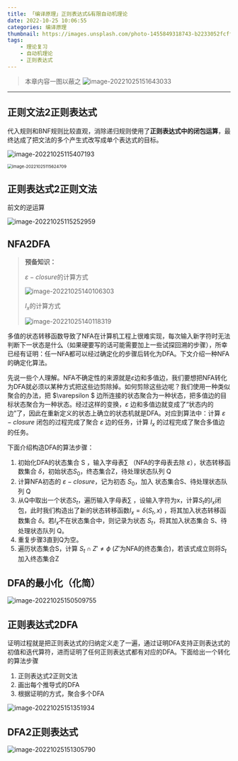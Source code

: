 ```yaml
---
title: 「编译原理」正则表达式&有限自动机理论
date: 2022-10-25 10:06:55
categories: 编译原理
thumbnail: https://images.unsplash.com/photo-1455849318743-b2233052fcff?ixlib=rb-4.0.3&ixid=MnwxMjA3fDB8MHxwaG90by1wYWdlfHx8fGVufDB8fHx8&auto=format&fit=crop&w=1169&q=80
tags:
    - 理论复习
    - 自动机理论
    - 正则表达式
---
```


> 本章内容一图以蔽之
> ![image-20221025151643033](compiler-Regular-expressions-and-finite-automata-theory/image-20221025151643033.png)


----

## 正则文法2正则表达式

代入规则和BNF规则比较直观，消除递归规则使用了**正则表达式中的闭包运算**，最终达成了把文法的多个产生式改写成单个表达式的目标。

![image-20221025115407193](compiler-Regular-expressions-and-finite-automata-theory/image-20221025115407193.png)

<img src="compiler-Regular-expressions-and-finite-automata-theory/image-20221025115624709.png" alt="image-20221025115624709" style="zoom:67%;" />

## 正则表达式2正则文法

前文的逆运算

![image-20221025115252959](compiler-Regular-expressions-and-finite-automata-theory/image-20221025115252959.png)

## NFA2DFA

> **预备知识：**
>
> $\varepsilon-closure$的计算方式
>
> ![image-20221025140106303](compiler-Regular-expressions-and-finite-automata-theory/image-20221025140106303.png)
>
> $I_{x}$的计算方式
>
> ![image-20221025140118319](compiler-Regular-expressions-and-finite-automata-theory/image-20221025140118319.png)

多值的状态转移函数导致了NFA在计算机工程上很难实现，每次输入新字符时无法判断下一状态是什么（如果硬要写的话可能需要加上一些试探回溯的步骤），所幸已经有证明：任一NFA都可以经过确定化的步骤后转化为DFA。下文介绍一种NFA的确定化算法。

先说一些个人理解。NFA不确定性的来源就是$\varepsilon$边和多值边，我们要想把NFA转化为DFA就必须以某种方式把这些边剪除掉。如何剪除这些边呢？我们使用一种类似聚合的办法，把 $\varepsilon $ 边所连接的状态聚合为一种状态，把多值边的目标状态聚合为一种状态。经过这样的变换，$\varepsilon$ 边和多值边就变成了“状态内的边”了，因此在重新定义的状态上确立的状态机就是DFA。对应到算法中：计算 $\varepsilon-closure$ 闭包的过程完成了聚合 $\varepsilon$ 边的任务，计算 $I_{x}$ 的过程完成了聚合多值边的任务。

下面介绍构造DFA的算法步骤：

1. 初始化DFA的状态集合 S ，输入字母表$\sum$ （NFA的字母表去除 $\varepsilon$），状态转移函数集合 $\delta$，初始状态$S_{0}$，终态集合Z，待处理状态队列 Q
2. 计算NFA初态的 $\varepsilon-closure$，记为初态 $S_{0}$，加入 状态集合S、待处理状态队列 Q
3. 从Q中取出一个状态$S_{t}$，遍历输入字母表$\sum$ ，设输入字符为x，计算$S_{t}$的$I_{x}$闭包，此时我们构造出了新的状态转移函数$I_{x}=\delta(S_{t},x)$ ，将其加入状态转移函数集合 $\delta$。若$I_{x}$不在状态集合中，则记录为状态 $S_{t}$，将其加入状态集合 S、待处理状态队列 Q。
4. 重复步骤3直到Q为空。
5. 遍历状态集合S，计算 $S_{t} \cap Z' \neq\phi$ ($Z'$为NFA的终态集合)，若该式成立则将$S_{t}$加入终态集合Z

## DFA的最小化（化简）

![image-20221025150509755](compiler-Regular-expressions-and-finite-automata-theory/image-20221025150509755.png)

## 正则表达式2DFA

证明过程就是把正则表达式的归纳定义走了一遍，通过证明DFA支持正则表达式的初值和迭代算符，进而证明了任何正则表达式都有对应的DFA。下面给出一个转化的算法步骤

1. 正则表达式2正则文法
2. 画出每个推导式的DFA
3. 根据证明的方式，聚合多个DFA

![image-20221025151351934](compiler-Regular-expressions-and-finite-automata-theory/image-20221025151351934.png)

## DFA2正则表达式

![image-20221025151305790](compiler-Regular-expressions-and-finite-automata-theory/image-20221025151305790.png)
